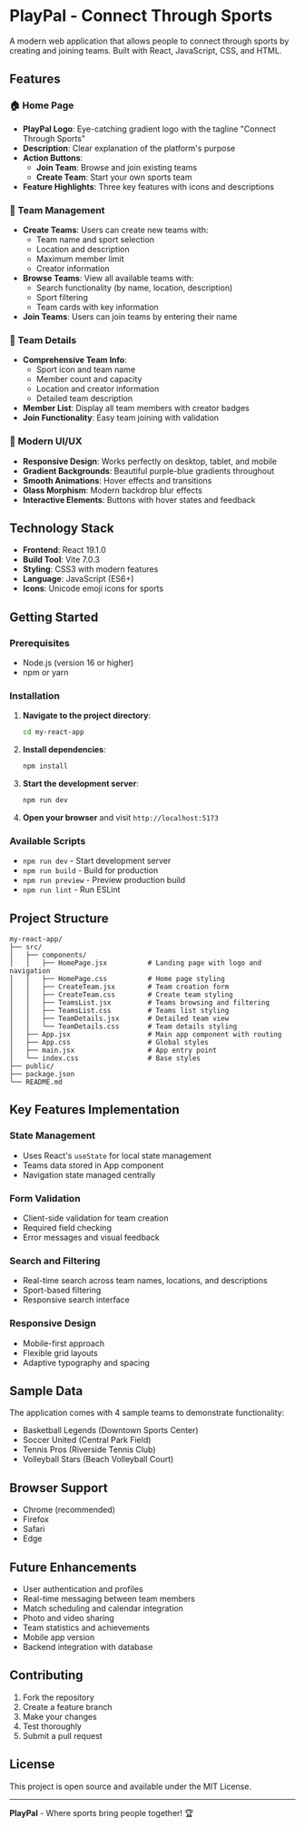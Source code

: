 # PlayPal - Connect Through Sports

A modern web application that allows people to connect through sports by creating and joining teams. Built with React, JavaScript, CSS, and HTML.

## Features

### 🏠 Home Page
- **PlayPal Logo**: Eye-catching gradient logo with the tagline "Connect Through Sports"
- **Description**: Clear explanation of the platform's purpose
- **Action Buttons**: 
  - **Join Team**: Browse and join existing teams
  - **Create Team**: Start your own sports team
- **Feature Highlights**: Three key features with icons and descriptions

### 👥 Team Management
- **Create Teams**: Users can create new teams with:
  - Team name and sport selection
  - Location and description
  - Maximum member limit
  - Creator information
- **Browse Teams**: View all available teams with:
  - Search functionality (by name, location, description)
  - Sport filtering
  - Team cards with key information
- **Join Teams**: Users can join teams by entering their name

### 🎯 Team Details
- **Comprehensive Team Info**: 
  - Sport icon and team name
  - Member count and capacity
  - Location and creator information
  - Detailed team description
- **Member List**: Display all team members with creator badges
- **Join Functionality**: Easy team joining with validation

### 🎨 Modern UI/UX
- **Responsive Design**: Works perfectly on desktop, tablet, and mobile
- **Gradient Backgrounds**: Beautiful purple-blue gradients throughout
- **Smooth Animations**: Hover effects and transitions
- **Glass Morphism**: Modern backdrop blur effects
- **Interactive Elements**: Buttons with hover states and feedback

## Technology Stack

- **Frontend**: React 19.1.0
- **Build Tool**: Vite 7.0.3
- **Styling**: CSS3 with modern features
- **Language**: JavaScript (ES6+)
- **Icons**: Unicode emoji icons for sports

## Getting Started

### Prerequisites
- Node.js (version 16 or higher)
- npm or yarn

### Installation

1. **Navigate to the project directory**:
   ```bash
   cd my-react-app
   ```

2. **Install dependencies**:
   ```bash
   npm install
   ```

3. **Start the development server**:
   ```bash
   npm run dev
   ```

4. **Open your browser** and visit `http://localhost:5173`

### Available Scripts

- `npm run dev` - Start development server
- `npm run build` - Build for production
- `npm run preview` - Preview production build
- `npm run lint` - Run ESLint

## Project Structure

```
my-react-app/
├── src/
│   ├── components/
│   │   ├── HomePage.jsx          # Landing page with logo and navigation
│   │   ├── HomePage.css          # Home page styling
│   │   ├── CreateTeam.jsx        # Team creation form
│   │   ├── CreateTeam.css        # Create team styling
│   │   ├── TeamsList.jsx         # Teams browsing and filtering
│   │   ├── TeamsList.css         # Teams list styling
│   │   ├── TeamDetails.jsx       # Detailed team view
│   │   └── TeamDetails.css       # Team details styling
│   ├── App.jsx                   # Main app component with routing
│   ├── App.css                   # Global styles
│   ├── main.jsx                  # App entry point
│   └── index.css                 # Base styles
├── public/
├── package.json
└── README.md
```

## Key Features Implementation

### State Management
- Uses React's `useState` for local state management
- Teams data stored in App component
- Navigation state managed centrally

### Form Validation
- Client-side validation for team creation
- Required field checking
- Error messages and visual feedback

### Search and Filtering
- Real-time search across team names, locations, and descriptions
- Sport-based filtering
- Responsive search interface

### Responsive Design
- Mobile-first approach
- Flexible grid layouts
- Adaptive typography and spacing

## Sample Data

The application comes with 4 sample teams to demonstrate functionality:
- Basketball Legends (Downtown Sports Center)
- Soccer United (Central Park Field)
- Tennis Pros (Riverside Tennis Club)
- Volleyball Stars (Beach Volleyball Court)

## Browser Support

- Chrome (recommended)
- Firefox
- Safari
- Edge

## Future Enhancements

- User authentication and profiles
- Real-time messaging between team members
- Match scheduling and calendar integration
- Photo and video sharing
- Team statistics and achievements
- Mobile app version
- Backend integration with database

## Contributing

1. Fork the repository
2. Create a feature branch
3. Make your changes
4. Test thoroughly
5. Submit a pull request

## License

This project is open source and available under the MIT License.

---

**PlayPal** - Where sports bring people together! 🏆

